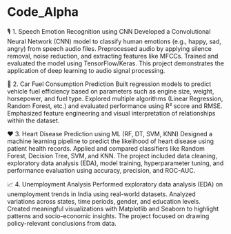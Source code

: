 # Code_Alpha
🎙️ 1. Speech Emotion Recognition using CNN
Developed a Convolutional Neural Network (CNN) model to classify human emotions (e.g., happy, sad, angry) from speech audio files. Preprocessed audio by applying silence removal, noise reduction, and extracting features like MFCCs. Trained and evaluated the model using TensorFlow/Keras. This project demonstrates the application of deep learning to audio signal processing.

🚗 2. Car Fuel Consumption Prediction
Built regression models to predict vehicle fuel efficiency based on parameters such as engine size, weight, horsepower, and fuel type. Explored multiple algorithms (Linear Regression, Random Forest, etc.) and evaluated performance using R² score and RMSE. Emphasized feature engineering and visual interpretation of relationships within the dataset.

❤️ 3. Heart Disease Prediction using ML (RF, DT, SVM, KNN)
Designed a machine learning pipeline to predict the likelihood of heart disease using patient health records. Applied and compared classifiers like Random Forest, Decision Tree, SVM, and KNN. The project included data cleaning, exploratory data analysis (EDA), model training, hyperparameter tuning, and performance evaluation using accuracy, precision, and ROC-AUC.

📈 4. Unemployment Analysis
Performed exploratory data analysis (EDA) on unemployment trends in India using real-world datasets. Analyzed variations across states, time periods, gender, and education levels. Created meaningful visualizations with Matplotlib and Seaborn to highlight patterns and socio-economic insights. The project focused on drawing policy-relevant conclusions from data.
